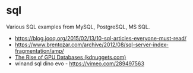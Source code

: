 # sql
Various SQL examples from MySQL, PostgreSQL, MS SQL.

* https://blog.jooq.org/2015/02/13/10-sql-articles-everyone-must-read/
* https://www.brentozar.com/archive/2012/08/sql-server-index-fragmentation/amp/
* [The Rise of GPU Databases (kdnuggets.com)](https://www.kdnuggets.com/2017/08/rise-gpu-databases.html)
* winand sql dino evo - https://vimeo.com/289497563
